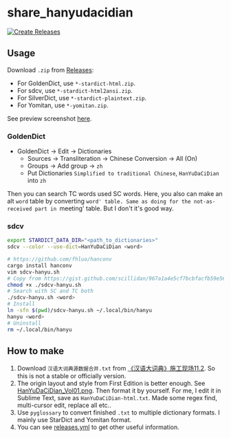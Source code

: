 # share_hanyudacidian

[![Create Releases](https://github.com/scillidan/share_hanyudacidian/actions/workflows/releases.yml/badge.svg)](https://github.com/scillidan/share_hanyudacidian/actions/workflows/releases.yml)

## Usage

Download `.zip` from [Releases](https://github.com/scillidan/share_hanyudacidian/releases):
- For GoldenDict, use `*-stardict-html.zip`.
- For sdcv, use `*-stardict-html2ansi.zip`.
- For SilverDict, use `*-stardict-plaintext.zip`.
- For Yomitan, use `*-yomitan.zip`.

See preview screenshot [here](asset/).

### GoldenDict

- GoldenDict → Edit → Dictionaries
	- Sources → Transliteration → Chinese Conversion → All (On)
	- Groups → Add group → `zh`
	- Put Dictionaries `Simplified to traditional Chinese`, `HanYuDaCiDian` into `zh`

Then you can search TC words used SC words. Here, you also can make an alt `word` table by converting `word' table. Same as doing for the not-as-received part in `meeting' table. But I don't it's good way.

### sdcv

```sh
export STARDICT_DATA_DIR="<path_to_dictionaries>"
sdcv --color --use-dict=HanYuDaCiDian <word>
```

```sh
# https://github.com/fhluo/hanconv
cargo install hanconv
vim sdcv-hanyu.sh
# Copy from https://gist.github.com/scillidan/967a1a4e5cf7bcbfacfb59e56b23b3dc
chmod +x ./sdcv-hanyu.sh
# Search with SC and TC both
./sdcv-hanyu.sh <word>
# Install
ln -sfn $(pwd)/sdcv-hanyu.sh ~/.local/bin/hanyu
hanyu <word>
# Uninstall
rm ~/.local/bin/hanyu
```

## How to make

1. Download `汉语大词典源数据合并.txt` from [《汉语大词典》施工现场11.2](https://forum.freemdict.com/t/topic/16759). So this is not a stable or officially version.
2. The origin layout and style from First Edition is better enough. See [HanYuDaCiDian_Vol01.png](HanYuDaCiDian_Vol01.png). Then format it by yourself. For me, I edit it in Sublime Text, save as `HanYuDaCiDian-html.txt`. Made some regex find, multi-cursor edit, replace all etc..
3. Use `pyglossary` to convert finished `.txt` to multiple dictionary formats. I mainly use StarDict and Yomitan format.
4. You can see [releases.yml](.github/workflows/releases.yml) to get other useful information.
